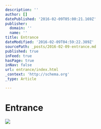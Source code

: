 ```yaml
---
description: ''
author: []
datePublished: '2016-02-09T05:00:21.169Z'
publisher:
  domain: ''
  name: ''
title: Entrance
dateModified: '2016-02-09T04:59:22.389Z'
sourcePath: _posts/2016-02-09-entrance.md
published: true
inFeed: true
hasPage: true
inNav: false
url: entrance/index.html
_context: 'http://schema.org'
_type: Article

---
```

# Entrance
![](https://the-grid-user-content.s3-us-west-2.amazonaws.com/1a3de09c-60af-4472-8435-4b6cde3fbd79.png)